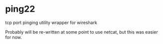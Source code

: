 # ping22
tcp port pinging utility wrapper for wireshark

Probably will be re-written at some point to use netcat, but this was easier for now.
